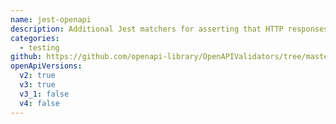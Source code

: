 ```yaml
---
name: jest-openapi
description: Additional Jest matchers for asserting that HTTP responses satisfy an OpenAPI spec.
categories:
  - testing
github: https://github.com/openapi-library/OpenAPIValidators/tree/master/packages/jest-openapi
openApiVersions:
  v2: true
  v3: true
  v3_1: false
  v4: false
---
```

